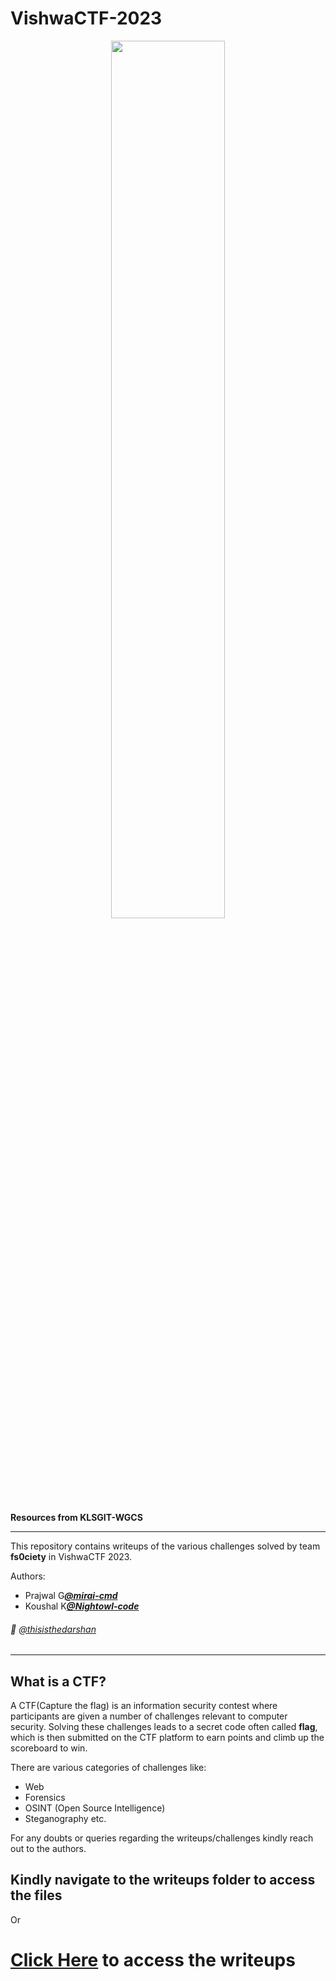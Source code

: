 # VishwaCTF-2023

<p align="center">
    <img src="https://klsgit-wgcs.github.io/VishwaCTF-2023/assets/VishwaCTF_Poster.png"  width="60%" height="auto"/>
</p>

**Resources from KLSGIT-WGCS**

---

This repository contains writeups of the various challenges solved by team **fs0ciety** in VishwaCTF 2023.

Authors:

- Prajwal G[**_@mirai-cmd_**](https://github.com/mirai-cmd)
- Koushal K[**_@Nightowl-code_**](https://github.com/Nightowl-code)

###### 👀 [@thisisthedarshan](https://github.com/thisisthedarshan)

---

## What is a CTF?

A CTF(Capture the flag) is an information security contest where participants are given a number of challenges relevant to computer security. Solving these challenges leads to a secret code often called **flag**, which is then submitted on the CTF platform to earn points and climb up the scoreboard to win.

There are various categories of challenges like:

- Web
- Forensics
- OSINT (Open Source Intelligence)
- Steganography etc.

For any doubts or queries regarding the writeups/challenges kindly reach out to the authors.
## Kindly navigate to the writeups folder to access the files
Or
# [Click Here](/writeups/README.md) to access the writeups
